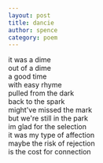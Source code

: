 ```yaml
---
layout: post
title: dancie
author: spence
category: poem
---
```


it was a dime   
out of a dime  
a good time  
with easy rhyme  
pulled from the dark  
back to the spark   
might've missed the mark    
but we're still in the park   
im glad for the selection  
it was my type of affection    
maybe the risk of rejection  
is the cost for connection  



